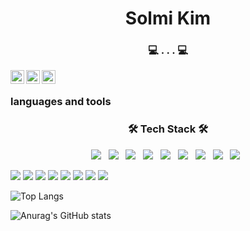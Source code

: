 <h1 align="center"> Solmi Kim </h1>


<h3 align="center"> 💻 . . .  💻</h3>






<a href="https://www.instagram.com/thisissolmi/" target="_blank">
  <img align="left" alt="solmi's Instagram" width="22px" src="https://raw.githubusercontent.com/hussainweb/hussainweb/main/icons/instagram.png" />
</a>
<a href="https://www.linkedin.com/feed/" target="_blank">
  <img align="left" alt="solmi's LinkedIN" width="22px" src="https://raw.githubusercontent.com/peterthehan/peterthehan/master/assets/linkedin.svg" />
</a>
<a href="https://www.youtube.com/channel/UC17rDYn5VhMNpK2guYTyepQ" target="_blank">
  <img align="left" alt="solmi's Youtube" width="22px" src="https://raw.githubusercontent.com/rahuldkjain/github-profile-readme-generator/master/src/images/icons/Social/youtube.svg" />
</a>

<br/>


<h3 align="left">languages and tools</h3>

<h3 align="center"><b>🛠 Tech Stack 🛠</b></h3>
<p align="center">
<img src="https://img.shields.io/badge/HTML5-E34F26?style=flat-square&logo=HTML5&logoColor=white"/></a> &nbsp
<img src="https://img.shields.io/badge/CSS3-1572B6?style=flat-square&logo=CSS3&logoColor=white"/></a> &nbsp
<img src="https://img.shields.io/badge/JavaScript-F7DF1E?style=flat-square&logo=JavaScript&logoColor=white"/></a> &nbsp
<img src="https://img.shields.io/badge/Node.js-339933?style=flat-square&logo=Node.js&logoColor=white"/></a> &nbsp
<img src="https://img.shields.io/badge/NestJS-E0234E?style=flat-square&logo=NestJs&logoColor=white"/></a> &nbsp
<img src="https://img.shields.io/badge/TypeScript-3178C6?style=flat-square&logo=TypeScript&logoColor=white"/></a> &nbsp
<img src="https://img.shields.io/badge/MySQL-4479A1?style=flat-square&logo=MySQL&logoColor=white"/></a> &nbsp  
<img src="https://img.shields.io/badge/Terraform-7B42BC?style=flat-square&logo=Terraform&logoColor=white"/></a> &nbsp 
<img src="https://img.shields.io/badge/Amazon Web Service-232F3E?style=flat-square&logo=Amazon%20AWS&logoColor=white"/></a> &nbsp
</p>


  <img src="https://img.shields.io/badge/React-61DAFB?style=flat&logo=React&logoColor=white"/>
   <img src="https://img.shields.io/badge/Dart-0175C2?style=flat&logo=Dart&logoColor=white"/>
     <img src="https://img.shields.io/badge/Flutter-02569B?style=flat&logo=Flutter&logoColor=white"/>
   <img src="https://img.shields.io/badge/C-A8B9CC?style=flat&logo=C&logoColor=white"/>
   <img src="https://img.shields.io/badge/C++-00599C?style=flat&logo=C++&logoColor=white"/>
  <img src="https://img.shields.io/badge/JavaScript-F7DF1E?style=flat&logo=javaScript&logoColor=white"/>
  <img src="https://img.shields.io/badge/Python-3776AB?style=flat-square&logo=Python&logoColor=white"/>
   <img src="https://img.shields.io/badge/CSS3-1572B6?style=flat-square&logo=CSS3&logoColor=white"/>
   
  
</p>




![Top Langs](https://github-readme-stats.vercel.app/api/top-langs/?username=thisissolmi&layout=compact&theme=tokyonight)


![Anurag's GitHub stats](https://github-readme-stats.vercel.app/api?username=thisissolmi&show_icons=true&theme=radical)

